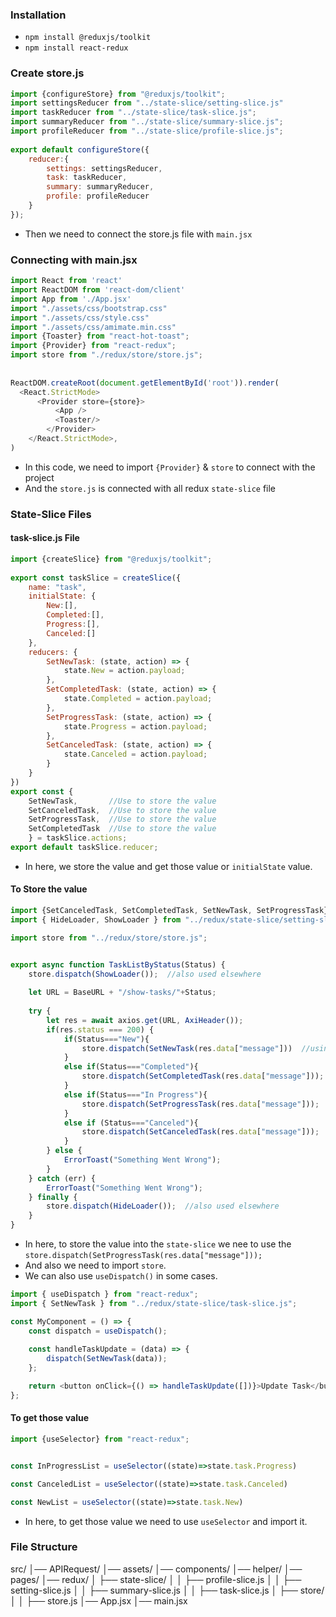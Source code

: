 ### Installation 

- `npm install @reduxjs/toolkit`
- `npm install react-redux`


### Create store.js

```js
import {configureStore} from "@reduxjs/toolkit";  
import settingsReducer from "../state-slice/setting-slice.js"  
import taskReducer from "../state-slice/task-slice.js";  
import summaryReducer from "../state-slice/summary-slice.js";  
import profileReducer from "../state-slice/profile-slice.js";  
  
export default configureStore({  
    reducer:{  
        settings: settingsReducer,  
        task: taskReducer,  
        summary: summaryReducer,  
        profile: profileReducer  
    }  
});
```
- Then we need to connect the store.js file with `main.jsx`


### Connecting with main.jsx

```js
import React from 'react'  
import ReactDOM from 'react-dom/client'  
import App from './App.jsx'  
import "./assets/css/bootstrap.css"  
import "./assets/css/style.css"  
import "./assets/css/amimate.min.css"  
import {Toaster} from "react-hot-toast";  
import {Provider} from "react-redux";  
import store from "./redux/store/store.js";  
  
  
ReactDOM.createRoot(document.getElementById('root')).render(  
  <React.StrictMode>  
      <Provider store={store}>  
          <App />          
          <Toaster/>      
        </Provider>  
    </React.StrictMode>,  
)
```
- In this code, we need to import `{Provider}` & `store` to connect with the project
- And the `store.js` is connected with all redux `state-slice` file


### State-Slice Files


#### task-slice.js File

```js
import {createSlice} from "@reduxjs/toolkit";  
  
export const taskSlice = createSlice({  
    name: "task",  
    initialState: {  
        New:[],  
        Completed:[],  
        Progress:[],  
        Canceled:[]  
    },  
    reducers: {  
        SetNewTask: (state, action) => {  
            state.New = action.payload;  
        },  
        SetCompletedTask: (state, action) => {  
            state.Completed = action.payload;  
        },  
        SetProgressTask: (state, action) => {  
            state.Progress = action.payload;  
        },  
        SetCanceledTask: (state, action) => {  
            state.Canceled = action.payload;  
        }  
    }  
})  
export const {  
    SetNewTask,       //Use to store the value
    SetCanceledTask,  //Use to store the value
    SetProgressTask,  //Use to store the value
	SetCompletedTask  //Use to store the value
    } = taskSlice.actions;  
export default taskSlice.reducer;
```
- In here, we store the value and get those value or `initialState` value.


#### To Store the value

```js
import {SetCanceledTask, SetCompletedTask, SetNewTask, SetProgressTask} from "../redux/state-slice/task-slice.js";
import { HideLoader, ShowLoader } from "../redux/state-slice/setting-slice.js";

import store from "../redux/store/store.js";


export async function TaskListByStatus(Status) {  
    store.dispatch(ShowLoader());  //also used elsewhere
    
    let URL = BaseURL + "/show-tasks/"+Status;  
    
    try {  
        let res = await axios.get(URL, AxiHeader());  
        if(res.status === 200) {  
            if(Status==="New"){  
                store.dispatch(SetNewTask(res.data["message"]))  //using here
            }  
            else if(Status==="Completed"){  
                store.dispatch(SetCompletedTask(res.data["message"])); //using here
            }  
            else if(Status==="In Progress"){  
                store.dispatch(SetProgressTask(res.data["message"]));  //using here
            }  
            else if (Status==="Canceled"){  
                store.dispatch(SetCanceledTask(res.data["message"]));  //using here
            }  
        } else {  
            ErrorToast("Something Went Wrong");  
        }  
    } catch (err) {  
        ErrorToast("Something Went Wrong");  
    } finally {  
        store.dispatch(HideLoader());  //also used elsewhere
    }  
}
```
- In here, to store the value into the `state-slice` we nee to use the `store.dispatch(SetProgressTask(res.data["message"]));`
- And also we need to import `store`.
- We can also use `useDispatch()` in some cases.

```js
import { useDispatch } from "react-redux";
import { SetNewTask } from "../redux/state-slice/task-slice.js";

const MyComponent = () => {
    const dispatch = useDispatch();
    
    const handleTaskUpdate = (data) => {
        dispatch(SetNewTask(data));
    };

    return <button onClick={() => handleTaskUpdate([])}>Update Task</button>;
};
```


#### To get those value

```js
import {useSelector} from "react-redux";


const InProgressList = useSelector((state)=>state.task.Progress)

const CanceledList = useSelector((state)=>state.task.Canceled)

const NewList = useSelector((state)=>state.task.New)
```
- In here, to get those value we need to use `useSelector` and import it.


### File Structure 

src/
│── APIRequest/
│── assets/
│── components/
│── helper/
│── pages/
│── redux/
│   ├── state-slice/
│   │   ├── profile-slice.js
│   │   ├── setting-slice.js
│   │   ├── summary-slice.js
│   │   ├── task-slice.js
│   ├── store/
│   │   ├── store.js
│── App.jsx
│── main.jsx

